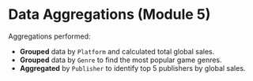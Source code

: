 # Data Aggregations (Module 5)

Aggregations performed:

- **Grouped** data by `Platform` and calculated total global sales.
- **Grouped** data by `Genre` to find the most popular game genres.
- **Aggregated** by `Publisher` to identify top 5 publishers by global sales.
